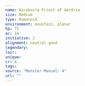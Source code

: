 ```yaml
---
name: Aarakocra Priest of Aerdrie
size: Medium
type: Humanoid
environment: mountain, planar
hp: 71
ac: 14
initiative: 2
alignment: neutral good
legendary: 
lair: 
unique: 
cr: 8
tags: 
source: "Monster Manual: 4"
url: ""
---
```

